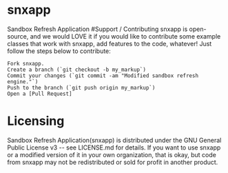 # snxapp
Sandbox Refresh Application
#Support / Contributing
snxapp is open-source, and we would LOVE it if you would like to contribute some example classes that work with snxapp, add features to the code, whatever! Just follow the steps below to contribute:

    Fork snxapp.
    Create a branch (`git checkout -b my_markup`)
    Commit your changes (`git commit -am "Modified sandbox refresh engine."`)
    Push to the branch (`git push origin my_markup`)
    Open a [Pull Request]

# Licensing
Sandbox Refresh Application(snxapp) is distributed under the GNU General Public License v3 -- see LICENSE.md for details. If you want to use snxapp or a modified version of it in your own organization, that is okay, but code from snxapp may not be redistributed or sold for profit in another product.
